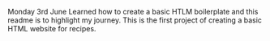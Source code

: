 Monday 3rd June
Learned how to create a basic HTLM boilerplate and this readme is to 
highlight my journey. This is the first project of creating a basic 
HTML website for recipes.
